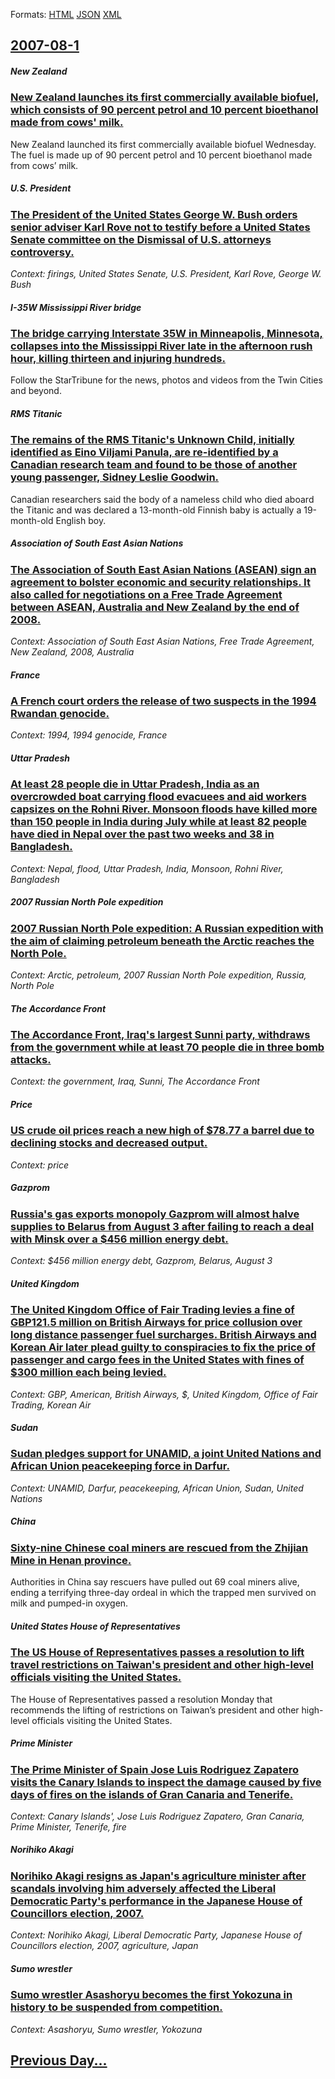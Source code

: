 
Formats: [HTML](2007/08/1/index.html)  [JSON](2007/08/1/index.json)  [XML](2007/08/1/index.xml)  

## [2007-08-1](/news/2007/08/1/index.md)

##### New Zealand
### [ New Zealand launches its first commercially available biofuel, which consists of 90 percent petrol and 10 percent bioethanol made from cows' milk. ](/news/2007/08/1/new-zealand-launches-its-first-commercially-available-biofuel-which-consists-of-90-percent-petrol-and-10-percent-bioethanol-made-from-cows.md)
New Zealand launched its first commercially available biofuel Wednesday. The fuel is made up of 90 percent petrol and 10 percent bioethanol made from cows’ milk.

##### U.S. President
### [ The President of the United States George W. Bush orders senior adviser Karl Rove not to testify before a United States Senate committee on the Dismissal of U.S. attorneys controversy. ](/news/2007/08/1/the-president-of-the-united-states-george-w-bush-orders-senior-adviser-karl-rove-not-to-testify-before-a-united-states-senate-committee-on.md)
_Context: firings, United States Senate, U.S. President, Karl Rove, George W. Bush_

##### I-35W Mississippi River bridge
### [ The bridge carrying Interstate 35W in Minneapolis, Minnesota, collapses into the Mississippi River late in the afternoon rush hour, killing thirteen and injuring hundreds. ](/news/2007/08/1/the-bridge-carrying-interstate-35w-in-minneapolis-minnesota-collapses-into-the-mississippi-river-late-in-the-afternoon-rush-hour-killing.md)
Follow the StarTribune for the news, photos and videos from the Twin Cities and beyond.

##### RMS Titanic
### [ The remains of the RMS Titanic's Unknown Child, initially identified as Eino Viljami Panula, are re-identified by a Canadian research team and found to be those of another young passenger, Sidney Leslie Goodwin. ](/news/2007/08/1/the-remains-of-the-rms-titanic-s-unknown-child-initially-identified-as-eino-viljami-panula-are-re-identified-by-a-canadian-research-team.md)
Canadian researchers said the body of a nameless child who died aboard the Titanic and was declared a 13-month-old Finnish baby is actually a 19-month-old English boy.

##### Association of South East Asian Nations
### [ The Association of South East Asian Nations (ASEAN) sign an agreement to bolster economic and security relationships. It also called for negotiations on a Free Trade Agreement between ASEAN, Australia and New Zealand by the end of 2008. ](/news/2007/08/1/the-association-of-south-east-asian-nations-asean-sign-an-agreement-to-bolster-economic-and-security-relationships-it-also-called-for-ne.md)
_Context: Association of South East Asian Nations, Free Trade Agreement, New Zealand, 2008, Australia_

##### France
### [ A French court orders the release of two suspects in the 1994 Rwandan genocide. ](/news/2007/08/1/a-french-court-orders-the-release-of-two-suspects-in-the-1994-rwandan-genocide.md)
_Context: 1994, 1994 genocide, France_

##### Uttar Pradesh
### [ At least 28 people die in Uttar Pradesh, India as an overcrowded boat carrying flood evacuees and aid workers capsizes on the Rohni River. Monsoon floods have killed more than 150 people in India during July while at least 82 people have died in Nepal over the past two weeks and 38 in Bangladesh. ](/news/2007/08/1/at-least-28-people-die-in-uttar-pradesh-india-as-an-overcrowded-boat-carrying-flood-evacuees-and-aid-workers-capsizes-on-the-rohni-river.md)
_Context: Nepal, flood, Uttar Pradesh, India, Monsoon, Rohni River, Bangladesh_

##### 2007 Russian North Pole expedition
### [ 2007 Russian North Pole expedition: A Russian expedition with the aim of claiming petroleum beneath the Arctic reaches the North Pole. ](/news/2007/08/1/2007-russian-north-pole-expedition-a-russian-expedition-with-the-aim-of-claiming-petroleum-beneath-the-arctic-reaches-the-north-pole.md)
_Context: Arctic, petroleum, 2007 Russian North Pole expedition, Russia, North Pole_

##### The Accordance Front
### [ The Accordance Front, Iraq's largest Sunni party, withdraws from the government while at least 70 people die in three bomb attacks. ](/news/2007/08/1/the-accordance-front-iraq-s-largest-sunni-party-withdraws-from-the-government-while-at-least-70-people-die-in-three-bomb-attacks.md)
_Context: the government, Iraq, Sunni, The Accordance Front_

##### Price
### [ US crude oil prices reach a new high of $78.77 a barrel due to declining stocks and decreased output. ](/news/2007/08/1/us-crude-oil-prices-reach-a-new-high-of-78-77-a-barrel-due-to-declining-stocks-and-decreased-output.md)
_Context: price_

##### Gazprom
### [ Russia's gas exports monopoly Gazprom will almost halve supplies to Belarus from August 3 after failing to reach a deal with Minsk over a $456 million energy debt. ](/news/2007/08/1/russiaas-gas-exports-monopoly-gazprom-will-almost-halve-supplies-to-belarus-from-august-3-after-failing-to-reach-a-deal-with-minsk-over-a.md)
_Context: $456 million energy debt, Gazprom, Belarus, August 3_

##### United Kingdom
### [ The United Kingdom Office of Fair Trading levies a fine of GBP121.5 million on British Airways for price collusion over long distance passenger fuel surcharges. British Airways and Korean Air later plead guilty to conspiracies to fix the price of passenger and cargo fees in the United States with fines of $300 million each being levied. ](/news/2007/08/1/the-united-kingdom-office-of-fair-trading-levies-a-fine-of-agbp121-5-million-on-british-airways-for-price-collusion-over-long-distance-pass.md)
_Context: GBP, American, British Airways, $, United Kingdom, Office of Fair Trading, Korean Air_

##### Sudan
### [ Sudan pledges support for UNAMID, a joint United Nations and African Union peacekeeping force in Darfur. ](/news/2007/08/1/sudan-pledges-support-for-unamid-a-joint-united-nations-and-african-union-peacekeeping-force-in-darfur.md)
_Context: UNAMID, Darfur, peacekeeping, African  Union, Sudan, United Nations_

##### China
### [ Sixty-nine Chinese coal miners are rescued from the Zhijian Mine in Henan province. ](/news/2007/08/1/sixty-nine-chinese-coal-miners-are-rescued-from-the-zhijian-mine-in-henan-province.md)
Authorities in China say rescuers have pulled out 69 coal miners alive, ending a terrifying three-day ordeal in which the trapped men survived on milk and pumped-in oxygen.

##### United States House of Representatives
### [ The US House of Representatives passes a resolution to lift travel restrictions on Taiwan's president and other high-level officials visiting the United States. ](/news/2007/08/1/the-us-house-of-representatives-passes-a-resolution-to-lift-travel-restrictions-on-taiwan-s-president-and-other-high-level-officials-visiti.md)
The House of Representatives passed a resolution Monday that recommends the lifting of restrictions on Taiwan’s president and other high-level officials visiting the United States.

##### Prime Minister
### [ The Prime Minister of Spain Jose Luis Rodriguez Zapatero visits the Canary Islands to inspect the damage caused by five days of fires on the islands of Gran Canaria and Tenerife. ](/news/2007/08/1/the-prime-minister-of-spain-josa-c-luis-rodraguez-zapatero-visits-the-canary-islands-to-inspect-the-damage-caused-by-five-days-of-fires-on.md)
_Context: Canary Islands', Jose Luis Rodriguez Zapatero, Gran Canaria, Prime Minister, Tenerife, fire_

##### Norihiko Akagi
### [ Norihiko Akagi resigns as Japan's agriculture minister after scandals involving him adversely affected the Liberal Democratic Party's performance in the Japanese House of Councillors election, 2007. ](/news/2007/08/1/norihiko-akagi-resigns-as-japan-s-agriculture-minister-after-scandals-involving-him-adversely-affected-the-liberal-democratic-party-s-perfo.md)
_Context: Norihiko Akagi, Liberal Democratic Party, Japanese House of Councillors election, 2007, agriculture, Japan_

##### Sumo wrestler
### [ Sumo wrestler Asashoryu becomes the first Yokozuna in history to be suspended from competition. ](/news/2007/08/1/sumo-wrestler-asashoryu-becomes-the-first-yokozuna-in-history-to-be-suspended-from-competition.md)
_Context: Asashoryu, Sumo wrestler, Yokozuna_

## [Previous Day...](/news/2007/07/31/index.md)

